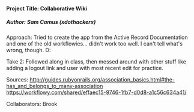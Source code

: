 <h4>Project Title: Collaborative Wiki</h4>
<h5>Author: Sam Camus (xdothackerx) </h5>

Approach: Tried to create the app from the Active Record Documentation and one of the old workflowies... didn't work too well. I can't tell what's wrong, though. D:

Take 2: Followed along in class, then messed around with other stuff like adding a logout link and user with most recent edit for practice.

Sources: http://guides.rubyonrails.org/association_basics.html#the-has_and_belongs_to_many-association
https://workflowy.com/shared/effaec15-9746-1fb7-d0d8-a1c56c634a41/

Collaborators: Brook

